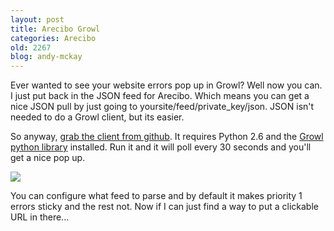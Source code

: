 ```yaml
---
layout: post
title: Arecibo Growl
categories: Arecibo
old: 2267
blog: andy-mckay
---
```

<p>Ever wanted to see your website errors pop up in Growl? Well now you can. I just put back in the JSON feed for Arecibo. Which means you can get a nice JSON pull by just going to yoursite/feed/private_key/json. JSON isn't needed to do a Growl client, but its easier.</p>
<p>So anyway, <a href="http://github.com/andymckay/arecibo/tree/master/clients/">grab the client from github</a>. It requires Python 2.6 and the <a href="http://growl.info/source.php">Growl python library</a> installed. Run it and it will poll every 30 seconds and you'll get a nice pop up.</p>
<img src="http://www.agmweb.ca/files/arecibo-growl.png" />
<p>You can configure what feed to parse and by default it makes priority 1 errors sticky and the rest not. Now if I can just find a way to put a clickable URL in there...</p>